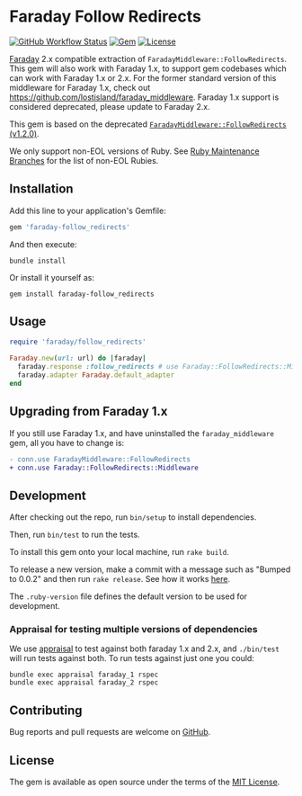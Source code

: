 # Faraday Follow Redirects

[![GitHub Workflow Status](https://img.shields.io/github/actions/workflow/status/tisba/faraday-follow-redirects/ci.yaml)](https://github.com/tisba/faraday-follow-redirects/actions?query=branch%3Amain)
[![Gem](https://img.shields.io/gem/v/faraday-follow_redirects.svg?style=flat-square)](https://rubygems.org/gems/faraday-follow_redirects)
[![License](https://img.shields.io/github/license/tisba/faraday-follow-redirects.svg?style=flat-square)](LICENSE.md)

[Faraday](https://github.com/lostisland/faraday) 2.x compatible extraction of `FaradayMiddleware::FollowRedirects`. This gem will also work with Faraday 1.x, to support gem codebases which can work with Faraday 1.x or 2.x. For the former standard version of this middleware for Faraday 1.x, check out <https://github.com/lostisland/faraday_middleware>. Faraday 1.x support is considered deprecated, please update to Faraday 2.x.

This gem is based on the deprecated [`FaradayMiddleware::FollowRedirects` (v1.2.0)](https://github.com/lostisland/faraday_middleware/blob/v1.2.0/lib/faraday_middleware/response/follow_redirects.rb).

We only support non-EOL versions of Ruby. See [Ruby Maintenance Branches](https://www.ruby-lang.org/en/downloads/branches/) for the list of non-EOL Rubies.

## Installation

Add this line to your application's Gemfile:

```ruby
gem 'faraday-follow_redirects'
```

And then execute:

```shell
bundle install
```

Or install it yourself as:

```shell
gem install faraday-follow_redirects
```

## Usage

```ruby
require 'faraday/follow_redirects'

Faraday.new(url: url) do |faraday|
  faraday.response :follow_redirects # use Faraday::FollowRedirects::Middleware
  faraday.adapter Faraday.default_adapter
end
```

## Upgrading from Faraday 1.x

If you still use Faraday 1.x, and have uninstalled the `faraday_middleware` gem, all you have to change is:

```diff
- conn.use FaradayMiddleware::FollowRedirects
+ conn.use Faraday::FollowRedirects::Middleware
```

## Development

After checking out the repo, run `bin/setup` to install dependencies.

Then, run `bin/test` to run the tests.

To install this gem onto your local machine, run `rake build`.

To release a new version, make a commit with a message such as "Bumped to 0.0.2" and then run `rake release`.
See how it works [here](https://bundler.io/guides/creating_gem.html#releasing-the-gem).

The `.ruby-version` file defines the default version to be used for development.

### Appraisal for testing multiple versions of dependencies

We use [appraisal](https://github.com/thoughtbot/appraisal) to test against both faraday 1.x and 2.x, and `./bin/test` will run tests against both. To run tests against just one you could:

```shell
bundle exec appraisal faraday_1 rspec
bundle exec appraisal faraday_2 rspec
```

## Contributing

Bug reports and pull requests are welcome on [GitHub](https://github.com/tisba/faraday-follow_redirects).

## License

The gem is available as open source under the terms of the [MIT License](https://opensource.org/licenses/MIT).
